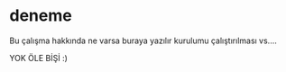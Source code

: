 # deneme

Bu çalışma hakkında ne varsa buraya yazılır kurulumu çalıştırılması vs....

YOK ÖLE BİŞİ :)

